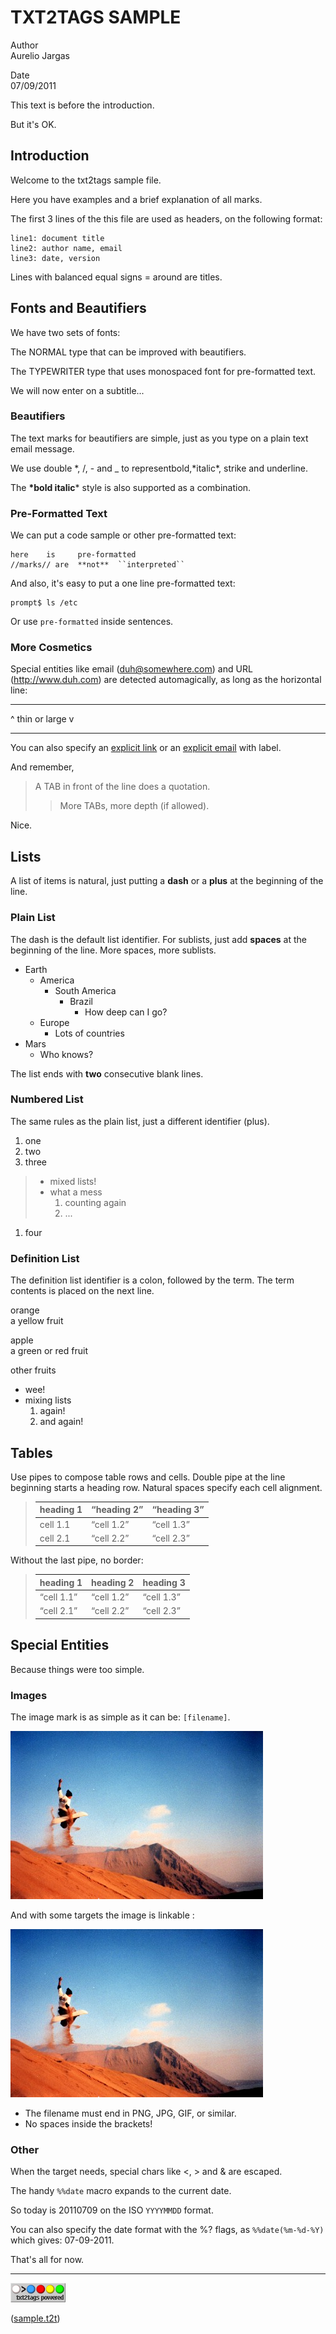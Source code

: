 # TXT2TAGS SAMPLE

Author  
Aurelio Jargas

Date  
07/09/2011

This text is before the introduction.

But it's OK.

## Introduction

Welcome to the txt2tags sample file.

Here you have examples and a brief explanation of all
marks.

The first 3 lines of the this file are used as headers,
on the following format:

    line1: document title
    line2: author name, email
    line3: date, version

Lines with balanced equal signs = around are titles.

## Fonts and Beautifiers

We have two sets of fonts:

The NORMAL type that can be improved with beautifiers.

The TYPEWRITER type that uses monospaced font for
pre-formatted text.

We will now enter on a subtitle...

### Beautifiers

The text marks for beautifiers are simple, just as you
type on a plain text email message.

We use double *, /, - and \_ to representbold,*italic\*, strike and underline.

The **\*bold italic**\* style is also supported as a
combination.

### Pre-Formatted Text

We can put a code sample or other pre-formatted text:

    here    is     pre-formatted
    //marks// are  **not**  ``interpreted``

And also, it's easy to put a one line pre-formatted
text:

    prompt$ ls /etc

Or use `pre-formatted` inside sentences.

### More Cosmetics

Special entities like email (<duh@somewhere.com>) and
URL (<http://www.duh.com>) are detected automagically,
as long as the horizontal line:

------------------------------------------------------------------------

\^ thin or large v

------------------------------------------------------------------------

You can also specify an [explicit link](http://duh.org)
or an [explicit email](duh@somewhere.com) with label.

And remember,

> A TAB in front of the line does a quotation.
>
> > More TABs, more depth (if allowed).

Nice.

## Lists

A list of items is natural, just putting a **dash** or
a **plus** at the beginning of the line.

### Plain List

The dash is the default list identifier. For sublists,
just add **spaces** at the beginning of the line. More
spaces, more sublists.

-   Earth
    -   America
        -   South America
            -   Brazil
                -   How deep can I go?
    -   Europe
        -   Lots of countries
-   Mars
    -   Who knows?

The list ends with **two** consecutive blank lines.

### Numbered List

The same rules as the plain list, just a different
identifier (plus).

1.  one
2.  two
3.  three

> -   mixed lists!
> -   what a mess
>     1.  counting again
>     2.  ...

1.  four

### Definition List

The definition list identifier is a colon, followed by
the term. The term contents is placed on the next line.

orange  
a yellow fruit

apple  
a green or red fruit

other fruits  
-   wee!
-   mixing lists
    1.  again!
    2.  and again!

## Tables

Use pipes to compose table rows and cells.
Double pipe at the line beginning starts a heading row.
Natural spaces specify each cell alignment.

> | heading 1 | “heading 2” | “heading 3” |
> |-----------|-------------|-------------|
> | cell 1.1  | “cell 1.2”  | “cell 1.3”  |
> | cell 2.1  | “cell 2.2”  | “cell 2.3”  |

Without the last pipe, no border:

> | heading 1  | heading 2  | heading 3  |
> |------------|------------|------------|
> | “cell 1.1” | “cell 1.2” | “cell 1.3” |
> | “cell 2.1” | “cell 2.2” | “cell 2.3” |

## Special Entities

Because things were too simple.

### Images

The image mark is as simple as it can be: `[filename]`.

![image](photo.jpg)

And with some targets the image is linkable :

[![image](photo.jpg)](http://www.txt2tags.org)

-   The filename must end in PNG, JPG, GIF, or similar.
-   No spaces inside the brackets!

### Other

When the target needs, special chars like \<, \> and &
are escaped.

The handy `%%date` macro expands to the current date.

So today is 20110709 on the ISO `YYYYMMDD` format.

You can also specify the date format with the %? flags,
as `%%date(%m-%d-%Y)` which gives: 07-09-2011.

That's all for now.

------------------------------------------------------------------------

![image](t2tpowered.png)

([sample.t2t](sample.t2t))